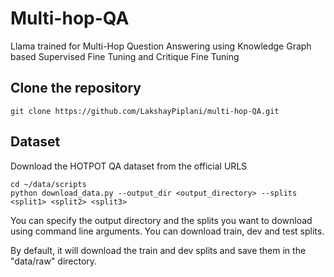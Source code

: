 # Multi-hop-QA

Llama trained for Multi-Hop Question Answering using Knowledge Graph based Supervised Fine Tuning and Critique Fine Tuning

## Clone the repository
```
git clone https://github.com/LakshayPiplani/multi-hop-QA.git
```

## Dataset

Download the HOTPOT QA dataset from the official URLS


```
cd ~/data/scripts
python download_data.py --output_dir <output_directory> --splits <split1> <split2> <split3>
```

You can specify the output directory and the splits you want to download using command line arguments. You can download train, dev and test splits.

By default, it will download the train and dev splits and save them in the "data/raw" directory. 